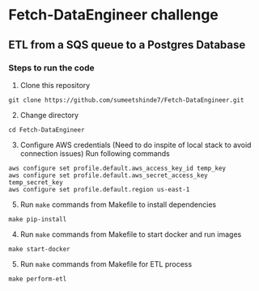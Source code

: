 # Fetch-DataEngineer challenge

## ETL from a SQS queue to a Postgres Database

### Steps to run the code
1. Clone this repository
  ```
  git clone https://github.com/sumeetshinde7/Fetch-DataEngineer.git
  ```
2. Change directory
  ```
  cd Fetch-DataEngineer
  ```
3. Configure AWS credentials (Need to do inspite of local stack to avoid connection issues)
   Run following commands
  ```
  aws configure set profile.default.aws_access_key_id temp_key
  aws configure set profile.default.aws_secret_access_key temp_secret_key
  aws configure set profile.default.region us-east-1
  ```
5. Run ```make``` commands from Makefile to install dependencies
  ```
  make pip-install
  ```
4. Run ```make``` commands from Makefile to start docker and run images
  ```
  make start-docker
  ```  
5. Run ```make``` commands from Makefile for ETL process
  ```
  make perform-etl
  ```
